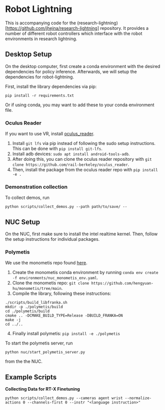 # Robot Lightning

This is accompanying code for the (research-lightning)[https://github.com/jhejna/research-lightning] repository. It provides a number of different robot controllers which interface with the robot environments in research lightning.


## Desktop Setup
On the desktop computer, first create a conda environment with the desired dependencies for policy inference. Afterwards, we will setup the dependencies for robot-lightning.

First, install the library dependencies via pip:
```
pip install -r requirements.txt
```
Or if using conda, you may want to add these to your conda environment file.


### Oculus Reader
If you want to use VR, install [oculus_reader](https://github.com/rail-berkeley/oculus_reader).
1. Install `git lfs` via pip instead of following the sudo setup instructions. This can be done with `pip install git-lfs`.
2. Install adb devices: `sudo apt install android-tools-adb`.
3. After doing this, you can clone the oculus reader repository with `git clone https://github.com/rail-berkeley/oculus_reader`.
4. Then, install the package from the oculus reader repo with `pip install -e .`


### Demonstration collection
To collect demos, run
```
python scripts/collect_demos.py --path path/to/save/ --
```

## NUC Setup

On the NUC, first make sure to install the intel realtime kernel. Then, follow the setup instructions for individual packages.

### Polymetis
We use the monometis repo found [here](https://github.com/hengyuan-hu/monometis/tree/main).

1. Create the monometis conda environment by running `conda env create -f environments/nuc_monometis_env.yaml`.
2. Clone the monometis repo: `git clone https://github.com/hengyuan-hu/monometis/tree/main`.
3. Compile the library, following these instructions:
```
./scripts/build_libfranka.sh
mkdir -p ./polymetis/build
cd ./polymetis/build
cmake .. -DCMAKE_BUILD_TYPE=Release -DBUILD_FRANKA=ON
make -j
cd ../..
```
4. Finally install polymetis: `pip install -e ./polymetis`

To start the polymetis server, run
```
python nuc/start_polymetis_server.py
```
from the the NUC.


## Example Scripts

**Collecting Data for RT-X Finetuning**

```
python scripts/collect_demos.py --cameras agent wrist --normalize-actions 0 --channels-first 0 --instr "<language instruction>"
```
